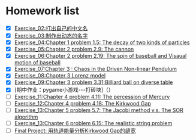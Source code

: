 # Homework list
- [x] [Exercise_02:打出自己的中文名](https://github.com/wzrwisdom/compuational_physics_N2015301020068/tree/master/Exercise_02)
- [x] [Exercise_03:制作出动态的名字](https://github.com/wzrwisdom/compuational_physics_N2015301020068/tree/master/Exercise_03)
- [x] [Exercise_04:Chapter 1 problem 1.5: The decay of two kinds of particles](https://github.com/wzrwisdom/compuational_physics_N2015301020068/blob/master/README(cha1).md)
- [x] [Exercise_05:Chapter 2 problem 2.9: The cannon](https://github.com/wzrwisdom/compuational_physics_N2015301020068/blob/master/README(chap2).md)
- [x] [Exercise_06:Chapter 2 problem 2.19: The spin of baseball and Visaual motion of baseball](https://www.zybuluo.com/mdeditor#917161-full-reader)
- [x] [Exercise_07:Chapter 3 : Chaos in the Driven Non-linear Pendulum](https://www.zybuluo.com/mdeditor#929260-full-reader)
- [x] [Exercise_08:Chapter 3 Lorenz model](https://www.zybuluo.com/mdeditor#full-reader)
- [x] [Exercise_09:Chapter 3 problem 3.31:Billiard ball on diverse table]()
- [x] [期中作业：pygame小游戏---打砖块]（）
- [ ] [Exercise_11:Chapter 4 problem 4.11: The percession of Mercury]()
- [ ] [Exercise_12:Chapter 4 problem 4.18: The Kirkwood Gap]()
- [ ] [Exercise_13:Chapter 5 problem 5.7: The Jacobi method v.s. The SOR algorithm]()
- [ ] [Exercise_13:Chapter 6 problem 6.15: The realistic string problem]()
- [ ] [Final Project: 用轨道能量分析Kirkwood Gap的缝宽]()
